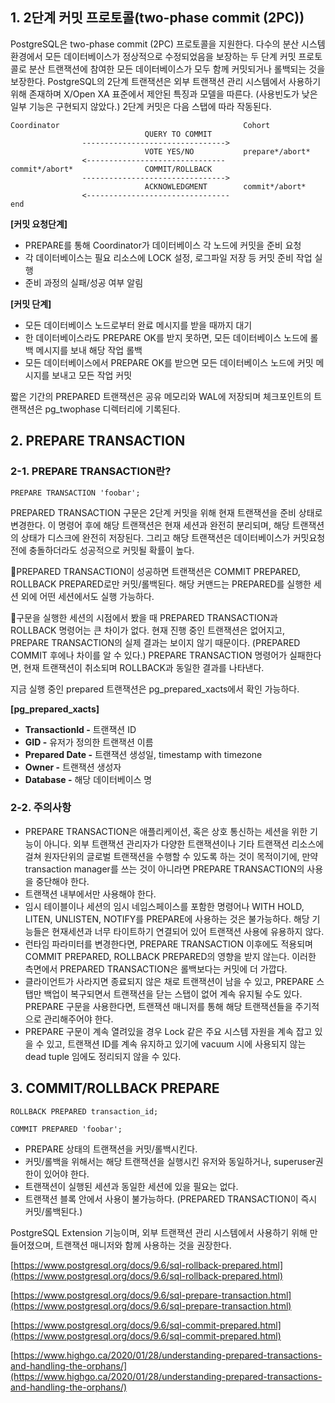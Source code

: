 ## 1\. 2단계 커밋 프로토콜(two-phase commit (2PC))

PostgreSQL은 two-phase commit (2PC) 프로토콜을 지원한다. 다수의 분산 시스템 환경에서 모든 데이터베이스가 정상적으로 수정되었음을 보장하는 두 단계 커밋 프로토콜로 분산 트랜잭션에 참여한 모든 데이터베이스가 모두 함께 커밋되거나 롤백되는 것을 보장한다. PostgreSQL의 2단계 트랜잭션은 외부 트랜잭션 관리 시스템에서 사용하기 위해 존재하며 X/Open XA 표준에서 제안된 특징과 모델을 따른다. (사용빈도가 낮은 일부 기능은 구현되지 않았다.) 2단계 커밋은 다음 스탭에 따라 작동된다.

```
Coordinator                                         Cohort
                              QUERY TO COMMIT
                -------------------------------->
                              VOTE YES/NO           prepare*/abort*
                <-------------------------------
commit*/abort*                COMMIT/ROLLBACK
                -------------------------------->
                              ACKNOWLEDGMENT        commit*/abort*
                <--------------------------------  
end
```

**\[커밋 요청단계\]**

-   PREPARE를 통해 Coordinator가 데이터베이스 각 노드에 커밋을 준비 요청
-   각 데이터베이스는 필요 리소스에 LOCK 설정, 로그파일 저장 등 커밋 준비 작업 실행
-   준비 과정의 실패/성공 여부 알림

**\[커밋 단계\]**

-   모든 데이터베이스 노드로부터 완료 메시지를 받을 때까지 대기
-   한 데이터베이스라도 PREPARE OK를 받지 못하면, 모든 데이터베이스 노드에 롤백 메시지를 보내 해당 작업 롤백
-   모든 데이터베이스에서 PREPARE OK를 받으면 모든 데이터베이스 노드에 커밋 메시지를 보내고 모든 작업 커밋

짧은 기간의 PREPARED 트랜잭션은 공유 메모리와 WAL에 저장되며 체크포인트의 트랜잭션은 pg\_twophase 디렉터리에 기록된다.

## 2\. PREPARE TRANSACTION

### 2-1. PREPARE TRANSACTION란?

```
PREPARE TRANSACTION 'foobar';
```

PREPARED TRANSACTION 구문은 2단계 커밋을 위해 현재 트랜잭션을 준비 상태로 변경한다. 이 명령어 후에 해당 트랜잭션은 현재 세션과 완전히 분리되며, 해당 트랜잭션의 상태가 디스크에 완전히 저장된다. 그리고 해당 트랜잭션은 데이터베이스가 커밋요청 전에 충돌하더라도 성공적으로 커밋될 확률이 높다.

PREPARED TRANSACTION이 성공하면 트랜잭션은 COMMIT PREPARED, ROLLBACK PREPARED로만 커밋/롤백된다. 해당 커맨드는 PREPARED를 실행한 세션 외에 어떤 세션에서도 실행 가능하다.

구문을 실행한 세션의 시점에서 봤을 때 PREPARED TRANSACTION과 ROLLBACK 명령어는 큰 차이가 없다. 현재 진행 중인 트랜잭션은 없어지고, PREPARE TRANSACTION의 실제 결과는 보이지 않기 때문이다. (PREPARED COMMIT 후에나 차이를 알 수 있다.) PREPARE TRANSACTION 명령어가 실패한다면, 현재 트랜잭션이 취소되며 ROLLBACK과 동일한 결과를 나타낸다.

지금 실행 중인 prepared 트랜잭션은 pg\_prepared\_xacts에서 확인 가능하다.

**\[pg\_prepared\_xacts\]**

-   **TransactionId -** 트랜잭션 ID
-   **GID -** 유저가 정의한 트랜잭션 이름
-   **Prepared Date -** 트랜잭션 생성일, timestamp with timezone
-   **Owner -** 트랜잭션 생성자
-   **Database -** 해당 데이터베이스 명

### 2-2. 주의사항

-   PREPARE TRANSACTION은 애플리케이션, 혹은 상호 통신하는 세션을 위한 기능이 아니다. 외부 트랜잭션 관리자가 다양한 트랜잭션이나 기타 트랜잭션 리소스에 걸쳐 원자단위의 글로벌 트랜잭션을 수행할 수 있도록 하는 것이 목적이기에, 만약 transaction manager를 쓰는 것이 아니라면 PREPARE TRANSACTION의 사용을 중단해야 한다.
-   트랜잭션 내부에서만 사용해야 한다.
-   임시 테이블이나 세션의 임시 네임스페이스를 포함한 명령어나 WITH HOLD, LITEN, UNLISTEN, NOTIFY를 PREPARE에 사용하는 것은 불가능하다. 해당 기능들은 현재세션과 너무 타이트하기 연결되어 있어 트랜잭션 사용에 유용하지 않다.
-   런타임 파라미터를 변경한다면, PREPARE TRANSACTION 이후에도 적용되며 COMMIT PREPARED, ROLLBACK PREPARED의 영향을 받지 않는다. 이러한 측면에서 PREPARED TRANSACTION은 롤백보다는 커밋에 더 가깝다.
-   클라이언트가 사라지면 종료되지 않은 채로 트랜잭션이 남을 수 있고, PREPARE 스탭만 백업이 복구되면서 트랜잭션을 닫는 스탭이 없어 계속 유지될 수도 있다. PREPARE 구문을 사용한다면, 트랜잭션 매니저를 통해 해당 트랜잭션들을 주기적으로 관리해주어야 한다.
-   PREPARE 구문이 계속 열려있을 경우 Lock 같은 주요 시스템 자원을 계속 잡고 있을 수 있고, 트랜잭션 ID를 계속 유지하고 있기에 vacuum 시에 사용되지 않는 dead tuple 임에도 정리되지 않을 수 있다. 

## 3\. COMMIT/ROLLBACK PREPARE

```
ROLLBACK PREPARED transaction_id;

COMMIT PREPARED 'foobar';
```

-   PREPARE 상태의 트랜잭션을 커밋/롤백시킨다.
-   커밋/롤백을 위해서는 해당 트랜잭션을 실행시킨 유저와 동일하거나, superuser권한이 있어야 한다.
-   트랜잭션이 실행된 세션과 동일한 세션에 있을 필요는 없다. 
-   트랜잭션 블록 안에서 사용이 불가능하다. (PREPARED TRANSACTION이 즉시 커밋/롤백된다.)

PostgreSQL Extension 기능이며, 외부 트랜잭션 관리 시스템에서 사용하기 위해 만들어졌으며, 트랜잭션 매니저와 함께 사용하는 것을 권장한다.

[https://www.postgresql.org/docs/9.6/sql-rollback-prepared.html](https://www.postgresql.org/docs/9.6/sql-rollback-prepared.html)

[https://www.postgresql.org/docs/9.6/sql-prepare-transaction.html](https://www.postgresql.org/docs/9.6/sql-prepare-transaction.html)

[https://www.postgresql.org/docs/9.6/sql-commit-prepared.html](https://www.postgresql.org/docs/9.6/sql-commit-prepared.html)

[https://www.highgo.ca/2020/01/28/understanding-prepared-transactions-and-handling-the-orphans/](https://www.highgo.ca/2020/01/28/understanding-prepared-transactions-and-handling-the-orphans/)